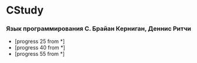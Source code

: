 # CStudy

### Язык программирования С. Брайан Керниган, Деннис Ритчи
* [progress 25 from *]
* [progress 40 from *]
* [progress 55 from *]
